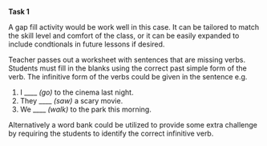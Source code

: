 **Task 1**  

A gap fill activity would be work well in this case. It can be tailored to match the skill level and comfort of the class, or it can be easily expanded to include condtionals in future lessons if desired.  

Teacher passes out a worksheet with sentences that are missing verbs. Students must fill in the blanks using the correct past simple form of the verb. The infinitive form of the verbs could be given in the sentence e.g.  

1. I ____ *(go)* to the cinema last night.
2. They ____ *(saw)* a scary movie.
3. We ____ *(walk)* to the park this morning.  

Alternatively a word bank could be utilized to provide some extra challenge by requiring the students to identify the correct infinitive verb.